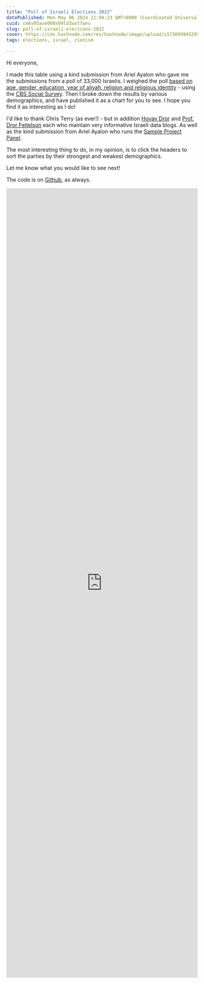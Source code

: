 ```yaml
---
title: "Poll of Israeli Elections 2022"
datePublished: Mon May 06 2024 22:04:23 GMT+0000 (Coordinated Universal Time)
cuid: cm6v05ave000x09ld3axt7wnu
slug: poll-of-israeli-elections-2022
cover: https://cdn.hashnode.com/res/hashnode/image/upload/v1738949452954/a69bafab-0cc4-4f73-8b82-b039f0961c2c.jpeg
tags: elections, israel, zionism

---
```


Hi everyone,

I made this table using a kind submission from Ariel Ayalon who gave me the submissions from a poll of 33,000 Israelis. I weighed the poll [based on age, gender, education, year of aliyah, religion and religious identity](https://docs.google.com/spreadsheets/d/1xqJZPPVO-HMJBAon2NZpiaq8WREGuIIvEX5aCmK9uos/edit) - using the [CBS Social Survey](https://www.cbs.gov.il/en/Pages/Social-Survey-Generator-new.aspx). Then I broke down the results by various demographics, and have published it as a chart for you to see. I hope you find it as interesting as I do!

I'd like to thank Chris Terry (as ever!) - but in addition [Hovav Dror](https://quantitatively.club/) and [Prof. Dror Feitelson](https://netunim.wordpress.com/) each who maintain very informative Israeli data blogs. As well as the kind submission from Ariel Ayalon who runs the [Sample Project Panel](https://www.midgampanel.com/).

The most interesting thing to do, in my opinion, is to click the headers to sort the parties by their strongest and weakest demographics.

Let me know what you would like to see next!

The code is on [Github](https://github.com/JacobWeinbren/Israeli-2022-Survey), as always.

<iframe id="datawrapper-chart-NIvkC" src="https://datawrapper.dwcdn.net/NIvkC/4/" style="width:0;min-width:100%;border:none" height="2080"></iframe>